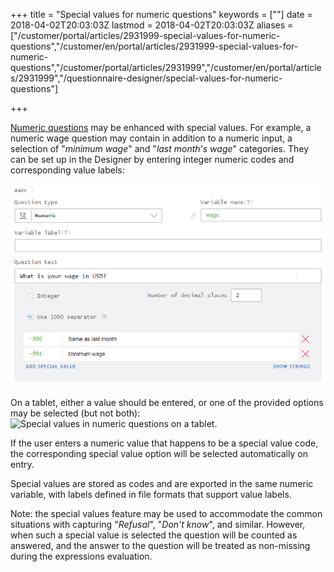 ﻿+++
title = "Special values for numeric questions"
keywords = [""]
date = 2018-04-02T20:03:03Z
lastmod = 2018-04-02T20:03:03Z
aliases = ["/customer/portal/articles/2931999-special-values-for-numeric-questions","/customer/en/portal/articles/2931999-special-values-for-numeric-questions","/customer/portal/articles/2931999","/customer/en/portal/articles/2931999","/questionnaire-designer/special-values-for-numeric-questions"]

+++

[Numeric
questions](http://support.mysurvey.solutions/customer/en/portal/articles/2468719)
may be enhanced with special values. For example, a numeric wage
question may contain in addition to a numeric input, a selection of
"*minimum wage*" and "*last month's wage*" categories. They can be set
up in the Designer by entering integer numeric codes and corresponding
value labels:  
  
![Special values in numeric questions](images/866610.png)  
  
On a tablet, either a value should be entered, or one of the provided
options may be selected (but not both):  
![Special values in numeric questions on a
tablet.](images/866611.png)  
  
If the user enters a numeric value that happens to be a special value
code, the corresponding special value option will be selected
automatically on entry.  
  
Special values are stored as codes and are exported in the same numeric
variable, with labels defined in file formats that support value
labels.  
  
<span class="underline">Note</span>: the special values feature may be
used to accommodate the common situations with capturing "*Refusal*",
"*Don't know*", and similar. However, when such a special value is
selected the question will be counted as answered, and the answer to the
question will be treated as non-missing during the expressions
evaluation.
